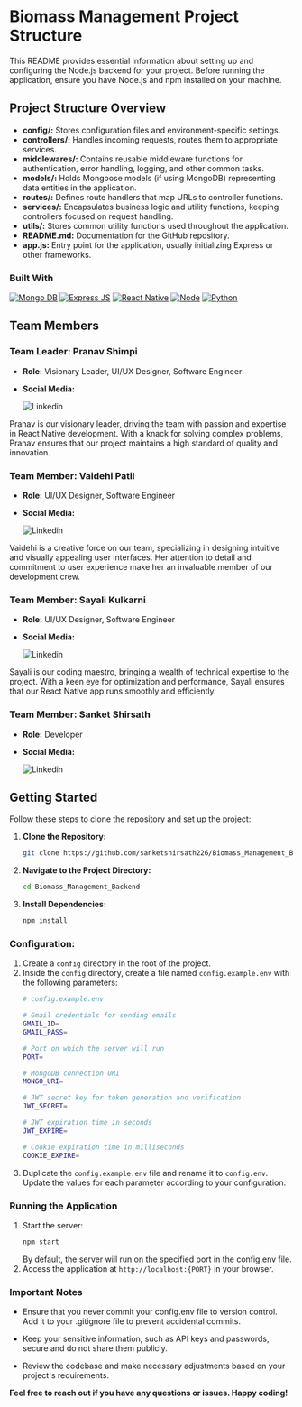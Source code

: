 # Biomass Management Project Structure

This README provides essential information about setting up and configuring the Node.js backend for your project. Before running the application, ensure you have Node.js and npm installed on your machine.

## Project Structure Overview

- **config/:** Stores configuration files and environment-specific settings.
- **controllers/:** Handles incoming requests, routes them to appropriate services.
- **middlewares/:** Contains reusable middleware functions for authentication, error handling, logging, and other common tasks.
- **models/:** Holds Mongoose models (if using MongoDB) representing data entities in the application.
- **routes/:** Defines route handlers that map URLs to controller functions.
- **services/:** Encapsulates business logic and utility functions, keeping controllers focused on request handling.
- **utils/:** Stores common utility functions used throughout the application.
- **README.md:** Documentation for the GitHub repository.
- **app.js:** Entry point for the application, usually initializing Express or other frameworks.


### Built With
[![Mongo DB][Mongo.db]][Mongodb-url]
[![Express JS][Express.js]][Express-url]
[![React Native][React-Native.js]][React-url]
[![Node][Node.js]][Node-url]
[![Python][Python]][Python-url]

## Team Members

### Team Leader: Pranav Shimpi
- **Role:** Visionary Leader, UI/UX Designer, Software Engineer
- **Social Media:**

  ![Linkedin][linkedin-shield]

Pranav is our visionary leader, driving the team with passion and expertise in React Native development. With a knack for solving complex problems, Pranav ensures that our project maintains a high standard of quality and innovation.

### Team Member: Vaidehi Patil
- **Role:** UI/UX Designer, Software Engineer
- **Social Media:**

  ![Linkedin][linkedin-shield]


Vaidehi is a creative force on our team, specializing in designing intuitive and visually appealing user interfaces. Her attention to detail and commitment to user experience make her an invaluable member of our development crew.

### Team Member: Sayali Kulkarni
- **Role:** UI/UX Designer, Software Engineer
- **Social Media:**

  ![Linkedin][linkedin-shield]

Sayali is our coding maestro, bringing a wealth of technical expertise to the project. With a keen eye for optimization and performance, Sayali ensures that our React Native app runs smoothly and efficiently.

### Team Member: Sanket Shirsath
- **Role:** Developer
- **Social Media:**

  ![Linkedin][linkedin-shield]

## Getting Started

Follow these steps to clone the repository and set up the project:

1. **Clone the Repository:**
   ```bash
   git clone https://github.com/sanketshirsath226/Biomass_Management_Backend.git
2. **Navigate to the Project Directory:**
   ```bash
   cd Biomass_Management_Backend
3. **Install Dependencies:**
    ```bash
   npm install

### Configuration:
1. Create a `config` directory in the root of the project.
2. Inside the `config` directory, create a file named `config.example.env` with the following parameters:
    ```bash 
    # config.example.env
    
    # Gmail credentials for sending emails
    GMAIL_ID=
    GMAIL_PASS=
    
    # Port on which the server will run
    PORT=
    
    # MongoDB connection URI
    MONGO_URI=
    
    # JWT secret key for token generation and verification
    JWT_SECRET=
    
    # JWT expiration time in seconds
    JWT_EXPIRE=
    
    # Cookie expiration time in milliseconds
    COOKIE_EXPIRE=
    ```
3.  Duplicate the `config.example.env` file and rename it to `config.env`. Update the values for each parameter according to your configuration.
### Running the Application
1. Start the server:
    ```bash
    npm start
    ```
   By default, the server will run on the specified port in the config.env file.
2. Access the application at `http://localhost:{PORT}` in your browser.

### Important Notes

- Ensure that you never commit your config.env file to version control. Add it to your .gitignore file to prevent accidental commits.

- Keep your sensitive information, such as API keys and passwords, secure and do not share them publicly.

- Review the codebase and make necessary adjustments based on your project's requirements.

**Feel free to reach out if you have any questions or issues. Happy coding!**

<!-- MARKDOWN LINKS & IMAGES -->
<!-- https://www.markdownguide.org/basic-syntax/#reference-style-links -->
[contributors-shield]: https://img.shields.io/github/contributors/othneildrew/Best-README-Template.svg?style=for-the-badge
[contributors-url]: https://github.com/othneildrew/Best-README-Template/graphs/contributors
[forks-shield]: https://img.shields.io/github/forks/othneildrew/Best-README-Template.svg?style=for-the-badge
[forks-url]: https://github.com/othneildrew/Best-README-Template/network/members
[stars-shield]: https://img.shields.io/github/stars/othneildrew/Best-README-Template.svg?style=for-the-badge
[stars-url]: https://github.com/othneildrew/Best-README-Template/stargazers
[issues-shield]: https://img.shields.io/github/issues/othneildrew/Best-README-Template.svg?style=for-the-badge
[issues-url]: https://github.com/othneildrew/Best-README-Template/issues
[license-shield]: https://img.shields.io/github/license/othneildrew/Best-README-Template.svg?style=for-the-badge
[license-url]: https://github.com/othneildrew/Best-README-Template/blob/master/LICENSE.txt
[linkedin-shield]: https://img.shields.io/badge/LinkedIn-0077B5?style=for-the-badge&logo=linkedin&logoColor=white
[linkedin-url]: https://linkedin.com/in/othneildrew
[product-screenshot]: images/screenshot.png
[Next.js]: https://img.shields.io/badge/next.js-000000?style=for-the-badge&logo=nextdotjs&logoColor=white
[Next-url]: https://nextjs.org/
[React-Native.js]: https://img.shields.io/badge/React_Native-20232A?style=for-the-badge&logo=react&logoColor=61DAFB
[React-url]: https://reactnative.dev/
[Node-url]: https://nodejs.org/en
[Node.js]: https://img.shields.io/badge/Node.js-43853D?style=for-the-badge&logo=node.js&logoColor=white
[Python]: https://img.shields.io/badge/Python-14354C?style=for-the-badge&logo=python&logoColor=white
[Python-url]: https://www.python.org/
[Mongodb-url]: https://www.mongodb.com/
[Mongo.db]: https://img.shields.io/badge/MongoDB-4EA94B?style=for-the-badge&logo=mongodb&logoColor=white
[Mongodb-url]: https://www.mongodb.com/
[Express.js]: https://img.shields.io/badge/Express.js-404D59?style=for-the-badge
[Express-url]: https://expressjs.com/